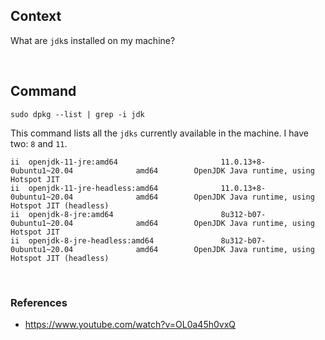 ## Context
    
What are `jdk`s installed on my machine?
    
<br>

## Command

    sudo dpkg --list | grep -i jdk

This command lists all the `jdks` currently available in the machine. I have two: `8` and `11`.

    ii  openjdk-11-jre:amd64                       11.0.13+8-0ubuntu1~20.04              amd64        OpenJDK Java runtime, using Hotspot JIT
    ii  openjdk-11-jre-headless:amd64              11.0.13+8-0ubuntu1~20.04              amd64        OpenJDK Java runtime, using Hotspot JIT (headless)
    ii  openjdk-8-jre:amd64                        8u312-b07-0ubuntu1~20.04              amd64        OpenJDK Java runtime, using Hotspot JIT
    ii  openjdk-8-jre-headless:amd64               8u312-b07-0ubuntu1~20.04              amd64        OpenJDK Java runtime, using Hotspot JIT (headless)

<br>

### References

- https://www.youtube.com/watch?v=OL0a45h0vxQ